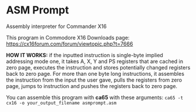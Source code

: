 # ASM Prompt
Assembly interpreter for Commander X16

This program in Commodore X16 Downloads page: https://cx16forum.com/forum/viewtopic.php?t=7666

**HOW IT WORKS:** if the inputted instruction is single-byte implied addressing mode one, it takes A, X, Y and PS registers that are cached in zero page, executes the instruction and stores potentially changed registers back to zero page. For more than one byte long instructions, it assembles the instruction from the input the user gave, pulls the registers from zero page, jumps to instruction and pushes the registers back to zero page.

You can assemble this program with **ca65** with these arguments: `ca65 -t cx16 -o your_output_filename asmprompt.asm`

